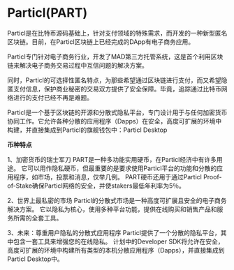 # Particl(PART)

Particl是在比特币源码基础上，针对支付领域的特殊需求，而开发的一种新型匿名区块链。目前，在Particl区块链上已经完成的DApp有电子商务应用。

Particl专门针对电子商务行业，开发了MAD第三方托管系统，这是首个利用区块链来解决电子商务交易过程中互信问题的解决方案。

同时，Particl的可选择性匿名特点，为那些希望通过区块链进行支付，而又希望隐匿支付信息，保护商业秘密的交易双方提供了安全保障。毕竟，追踪通过比特币网络进行的支付已经不再是难题。

Particl是一个基于区块链的开源和分散式隐私平台，专门设计用于与任何加密货币协同工作。它允许各种分散的应用程序（Dapps）在安全，高度可扩展的环境中构建，并直接集成到Particl的旗舰钱包中：Particl Desktop

**币种特点**

1、加密货币的瑞士军刀
PART是一种多功能实用硬币，在Particl经济中有许多用途。 它可以用作隐私硬币，但最重要的是要求使用Particl平台的功能和分散的应用程序，如市场，投票和消息，仅举几例。 PART硬币还用于通过Particl Proof-of-Stake确保Particl网络的安全，并使stakers最低年利率为5％。

2、世界上最私密的市场
Particl的分散式市场是一种高度可扩展且安全的电子商务解决方案。 它以隐私为核心，使用多种平台功能，提供在线购买和销售产品和服务所需的全套工具。

3、未来：尊重用户隐私的分散式应用程序
Particl提供了一个分散的隐私平台，其中包含一套工具来增强您的在线隐私。 计划中的Developer SDK将允许在安全，高度可扩展的环境中构建所有类型的本机分散应用程序（Dapps），并直接集成到Particl Desktop中。
